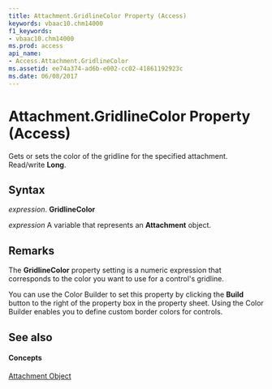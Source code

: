 ```yaml
---
title: Attachment.GridlineColor Property (Access)
keywords: vbaac10.chm14000
f1_keywords:
- vbaac10.chm14000
ms.prod: access
api_name:
- Access.Attachment.GridlineColor
ms.assetid: ee74a374-ad6b-e002-cc02-41861192923c
ms.date: 06/08/2017
---
```



# Attachment.GridlineColor Property (Access)

Gets or sets the color of the gridline for the specified attachment. Read/write **Long**.


## Syntax

 _expression_. **GridlineColor**

 _expression_ A variable that represents an **Attachment** object.


## Remarks

The **GridlineColor** property setting is a numeric expression that corresponds to the color you want to use for a control's gridline.

You can use the Color Builder to set this property by clicking the **Build** button to the right of the property box in the property sheet. Using the Color Builder enables you to define custom border colors for controls.


## See also


#### Concepts


[Attachment Object](attachment-object-access.md)


